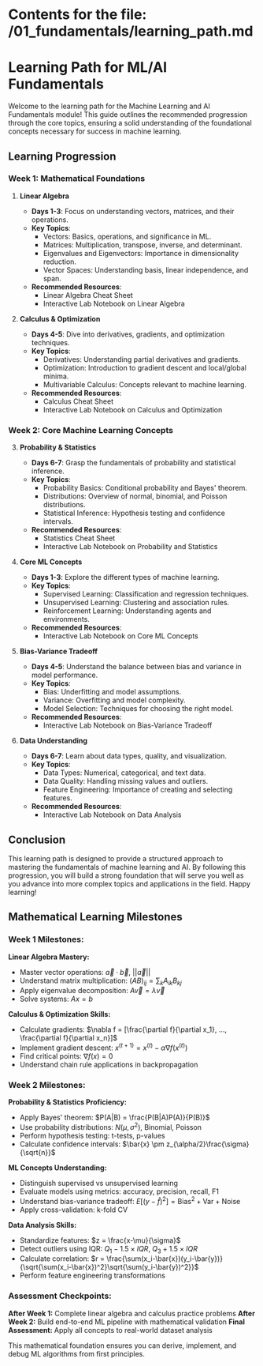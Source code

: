 # Contents for the file: /01_fundamentals/learning_path.md

# Learning Path for ML/AI Fundamentals

Welcome to the learning path for the Machine Learning and AI Fundamentals module! This guide outlines the recommended progression through the core topics, ensuring a solid understanding of the foundational concepts necessary for success in machine learning.

## Learning Progression

### Week 1: Mathematical Foundations
1. **Linear Algebra**
   - **Days 1-3**: Focus on understanding vectors, matrices, and their operations.
   - **Key Topics**:
     - Vectors: Basics, operations, and significance in ML.
     - Matrices: Multiplication, transpose, inverse, and determinant.
     - Eigenvalues and Eigenvectors: Importance in dimensionality reduction.
     - Vector Spaces: Understanding basis, linear independence, and span.
   - **Recommended Resources**: 
     - Linear Algebra Cheat Sheet
     - Interactive Lab Notebook on Linear Algebra

2. **Calculus & Optimization**
   - **Days 4-5**: Dive into derivatives, gradients, and optimization techniques.
   - **Key Topics**:
     - Derivatives: Understanding partial derivatives and gradients.
     - Optimization: Introduction to gradient descent and local/global minima.
     - Multivariable Calculus: Concepts relevant to machine learning.
   - **Recommended Resources**: 
     - Calculus Cheat Sheet
     - Interactive Lab Notebook on Calculus and Optimization

### Week 2: Core Machine Learning Concepts
3. **Probability & Statistics**
   - **Days 6-7**: Grasp the fundamentals of probability and statistical inference.
   - **Key Topics**:
     - Probability Basics: Conditional probability and Bayes' theorem.
     - Distributions: Overview of normal, binomial, and Poisson distributions.
     - Statistical Inference: Hypothesis testing and confidence intervals.
   - **Recommended Resources**: 
     - Statistics Cheat Sheet
     - Interactive Lab Notebook on Probability and Statistics

4. **Core ML Concepts**
   - **Days 1-3**: Explore the different types of machine learning.
   - **Key Topics**:
     - Supervised Learning: Classification and regression techniques.
     - Unsupervised Learning: Clustering and association rules.
     - Reinforcement Learning: Understanding agents and environments.
   - **Recommended Resources**: 
     - Interactive Lab Notebook on Core ML Concepts

5. **Bias-Variance Tradeoff**
   - **Days 4-5**: Understand the balance between bias and variance in model performance.
   - **Key Topics**:
     - Bias: Underfitting and model assumptions.
     - Variance: Overfitting and model complexity.
     - Model Selection: Techniques for choosing the right model.
   - **Recommended Resources**: 
     - Interactive Lab Notebook on Bias-Variance Tradeoff

6. **Data Understanding**
   - **Days 6-7**: Learn about data types, quality, and visualization.
   - **Key Topics**:
     - Data Types: Numerical, categorical, and text data.
     - Data Quality: Handling missing values and outliers.
     - Feature Engineering: Importance of creating and selecting features.
   - **Recommended Resources**: 
     - Interactive Lab Notebook on Data Analysis

## Conclusion

This learning path is designed to provide a structured approach to mastering the fundamentals of machine learning and AI. By following this progression, you will build a strong foundation that will serve you well as you advance into more complex topics and applications in the field. Happy learning!

## Mathematical Learning Milestones

### Week 1 Milestones:

**Linear Algebra Mastery:**
- Master vector operations: $\vec{a} \cdot \vec{b}$, $||\vec{a}||$
- Understand matrix multiplication: $(AB)_{ij} = \sum_k A_{ik}B_{kj}$
- Apply eigenvalue decomposition: $A\vec{v} = \lambda\vec{v}$
- Solve systems: $Ax = b$

**Calculus & Optimization Skills:**
- Calculate gradients: $\nabla f = [\frac{\partial f}{\partial x_1}, ..., \frac{\partial f}{\partial x_n}]$
- Implement gradient descent: $x^{(t+1)} = x^{(t)} - \alpha\nabla f(x^{(t)})$
- Find critical points: $\nabla f(x) = 0$
- Understand chain rule applications in backpropagation

### Week 2 Milestones:

**Probability & Statistics Proficiency:**
- Apply Bayes' theorem: $P(A|B) = \frac{P(B|A)P(A)}{P(B)}$
- Use probability distributions: $N(\mu, \sigma^2)$, Binomial, Poisson
- Perform hypothesis testing: t-tests, p-values
- Calculate confidence intervals: $\bar{x} \pm z_{\alpha/2}\frac{\sigma}{\sqrt{n}}$

**ML Concepts Understanding:**
- Distinguish supervised vs unsupervised learning
- Evaluate models using metrics: accuracy, precision, recall, F1
- Understand bias-variance tradeoff: $E[(y-\hat{f})^2] = \text{Bias}^2 + \text{Var} + \text{Noise}$
- Apply cross-validation: k-fold CV

**Data Analysis Skills:**
- Standardize features: $z = \frac{x-\mu}{\sigma}$
- Detect outliers using IQR: $Q_1 - 1.5 \times IQR$, $Q_3 + 1.5 \times IQR$
- Calculate correlation: $r = \frac{\sum(x_i-\bar{x})(y_i-\bar{y})}{\sqrt{\sum(x_i-\bar{x})^2}\sqrt{\sum(y_i-\bar{y})^2}}$
- Perform feature engineering transformations

### Assessment Checkpoints:

**After Week 1:** Complete linear algebra and calculus practice problems
**After Week 2:** Build end-to-end ML pipeline with mathematical validation
**Final Assessment:** Apply all concepts to real-world dataset analysis

This mathematical foundation ensures you can derive, implement, and debug ML algorithms from first principles.